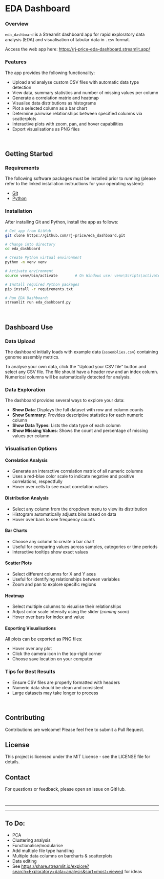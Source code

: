 # EDA Dashboard

### Overview
`eda_dashboard` is a Streamlit dashboard app for rapid exploratory data analysis (EDA) and visualisation of tabular data in `.csv` format.

Access the web app here: https://rj-price-eda-dashboard.streamlit.app/

### Features
The app provides the following functionality:
- Upload and analyse custom CSV files with automatic data type detection
- View data, summary statistics and number of missing values per column
- Generate a correlation matrix and heatmap
- Visualise data distributions as histograms
- Plot a selected column as a bar chart
- Determine pairwise relationships between specified columns via scatterplots
- Interactive plots with zoom, pan, and hover capabilities
- Export visualisations as PNG files

<br>

## Getting Started

### Requirements
The following software packages must be installed prior to running (please refer to the linked installation instructions for your operating system):
- [Git](https://github.com/git-guides/install-git)
- [Python](https://www.python.org/downloads/)

### Installation
After installing Git and Python, install the app as follows:
```bash
# Get app from GitHub
git clone https://github.com/rj-price/eda_dashboard.git 

# Change into directory
cd eda_dashboard

# Create Python virtual environment 
python -m venv venv

# Activate environment
source venv/bin/activate        # On Windows use: venv\Scripts\activate

# Install required Python packages
pip install -r requirements.txt

# Run EDA Dashboard:
streamlit run eda_dashboard.py
```

<br>

## Dashboard Use
### Data Upload
The dashboard initially loads with example data (`assemblies.csv`) containing genome assembly metrics.

To analyse your own data, click the "Upload your CSV file" button and select any CSV file. The file should have a header row and an index column. Numerical columns will be automatically detected for analysis.

### Data Exploration
The dashboard provides several ways to explore your data:
- **Show Data**: Displays the full dataset with row and column counts
- **Show Summary**: Provides descriptive statistics for each numeric column
- **Show Data Types**: Lists the data type of each column
- **Show Missing Values**: Shows the count and percentage of missing values per column

### Visualisation Options
#### Correlation Analysis
- Generate an interactive correlation matrix of all numeric columns
- Uses a red-blue color scale to indicate negative and positive correlations, respectfully
- Hover over cells to see exact correlation values

#### Distribution Analysis
- Select any column from the dropdown menu to view its distribution
- Histogram automatically adjusts bins based on data
- Hover over bars to see frequency counts

#### Bar Charts
- Choose any column to create a bar chart
- Useful for comparing values across samples, categories or time periods
- Interactive tooltips show exact values

#### Scatter Plots
- Select different columns for X and Y axes
- Useful for identifying relationships between variables
- Zoom and pan to explore specific regions

#### Heatmap
- Select multiple columns to visualise their relationships
- Adjust color scale intensity using the slider (*coming soon*)
- Hover over bars for index and value

#### Exporting Visualisations
All plots can be exported as PNG files:
- Hover over any plot
- Click the camera icon in the top-right corner
- Choose save location on your computer

### Tips for Best Results
- Ensure CSV files are properly formatted with headers
- Numeric data should be clean and consistent
- Large datasets may take longer to process

<br>

## Contributing
Contributions are welcome! Please feel free to submit a Pull Request.

## License
This project is licensed under the MIT License - see the LICENSE file for details.

## Contact
For questions or feedback, please open an issue on GitHub.

<br>

---
---

## To Do:
- PCA
- Clustering analysis
- Functionalise/modularise
- Add multiple file type handling
- Multiple data columns on barcharts & scatterplots
- Data editing
- See https://share.streamlit.io/explore?search=Exploratory+data+analysis&sort=most+viewed for ideas